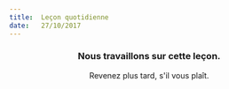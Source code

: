 ```yaml
---
title:  Leçon quotidienne
date:   27/10/2017
---
```


### <center>Nous travaillons sur cette leçon.</center>
<center>Revenez plus tard, s'il vous plaît.</center>